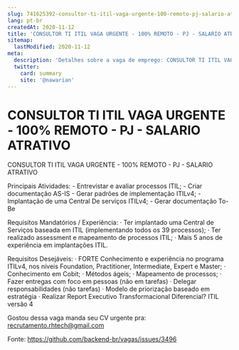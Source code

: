 ```yaml
---
slug: 741625392-consultor-ti-itil-vaga-urgente-100-remoto-pj-salario-atrativo
lang: pt-br
createdAt: 2020-11-12
title: 'CONSULTOR TI ITIL VAGA URGENTE - 100% REMOTO - PJ - SALARIO ATRATIVO - Vaga de Emprego'
sitemap:
  lastModified: 2020-11-12
meta:
  description: 'Detalhes sobre a vaga de emprego: CONSULTOR TI ITIL VAGA URGENTE - 100% REMOTO - PJ - SALARIO ATRATIVO'
  twitter:
    card: summary
    site: '@nawarian'
---
```


# CONSULTOR TI ITIL VAGA URGENTE - 100% REMOTO - PJ - SALARIO ATRATIVO

CONSULTOR TI ITIL VAGA URGENTE - 100% REMOTO - PJ - SALARIO ATRATIVO

Principais Atividades: - Entrevistar e avaliar processos ITIL; - Criar documentação AS-IS - Gerar padrões de implementação ITILv4; - Implantação de uma Central De serviços ITILv4; - Gerar documentação To-Be

Requisitos Mandatórios / Experiência: · Ter implantado uma Central de Serviços baseada em ITIL (implementando todos os 39 processos); · Ter realizado assessment e mapeamento de processos ITIL; · Mais 5 anos de experiência em implantações ITIL.

Requisitos Desejáveis: · FORTE Conhecimento e experiência no programa ITILv4, nos níveis Foundation, Practitioner, Intermediate, Expert e Master; · Conhecimento em Cobit; · Métodos ágeis; · Mapeamento de processos; · Fazer entregas com foco em pessoas (não em tarefas) · Delegar responsabilidades (não tarefas) · Modelo de priorização baseado em estratégia · Realizar Report Executivo Transformacional
Diferencial? ITIL versão 4

Gostou dessa vaga manda seu CV urgente pra:
recrutamento.rhtech@gmail.com

Fonte: https://github.com/backend-br/vagas/issues/3496